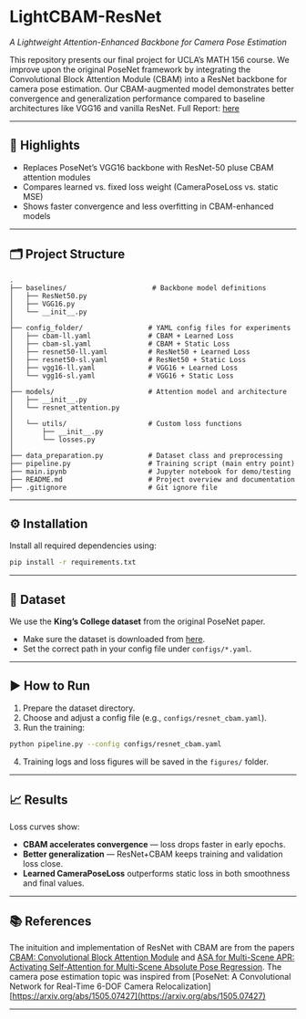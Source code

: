 # LightCBAM-ResNet  
*A Lightweight Attention-Enhanced Backbone for Camera Pose Estimation*

This repository presents our final project for UCLA’s MATH 156 course. We improve upon the original PoseNet framework by integrating the Convolutional Block Attention Module (CBAM) into a ResNet backbone for camera pose estimation. Our CBAM-augmented model demonstrates better convergence and generalization performance compared to baseline architectures like VGG16 and vanilla ResNet.
Full Report: [here](Math156_Final_Report.pdf)

---

## 🚀 Highlights

- Replaces PoseNet’s VGG16 backbone with ResNet-50 pluse CBAM attention modules 
- Compares learned vs. fixed loss weight (CameraPoseLoss vs. static MSE)  
- Shows faster convergence and less overfitting in CBAM-enhanced models  

---

## 🗂️ Project Structure
```
.
├── baselines/                     # Backbone model definitions
│   ├── ResNet50.py
│   ├── VGG16.py
│   └── __init__.py
│
├── config_folder/                # YAML config files for experiments
│   ├── cbam-ll.yaml              # CBAM + Learned Loss
│   ├── cbam-sl.yaml              # CBAM + Static Loss
│   ├── resnet50-ll.yaml          # ResNet50 + Learned Loss
│   ├── resnet50-sl.yaml          # ResNet50 + Static Loss
│   ├── vgg16-ll.yaml             # VGG16 + Learned Loss
│   └── vgg16-sl.yaml             # VGG16 + Static Loss
│
├── models/                       # Attention model and architecture
│   ├── __init__.py
│   └── resnet_attention.py
│
│   └── utils/                    # Custom loss functions
│       ├── __init__.py
│       └── losses.py
│
├── data_preparation.py           # Dataset class and preprocessing
├── pipeline.py                   # Training script (main entry point)
├── main.ipynb                    # Jupyter notebook for demo/testing
├── README.md                     # Project overview and documentation
├── .gitignore                    # Git ignore file
```

---

## ⚙️ Installation

Install all required dependencies using:

```bash
pip install -r requirements.txt
```

---

## 📂 Dataset

We use the **King’s College dataset** from the original PoseNet paper.

- Make sure the dataset is downloaded from [here](https://www.repository.cam.ac.uk/items/53788265-cb98-42ee-b85b-7a0cbc8eddb3).  
- Set the correct path in your config file under `configs/*.yaml`.

---

## ▶️ How to Run

1. Prepare the dataset directory.  
2. Choose and adjust a config file (e.g., `configs/resnet_cbam.yaml`).  
3. Run the training:

```bash
python pipeline.py --config configs/resnet_cbam.yaml
```

4. Training logs and loss figures will be saved in the `figures/` folder.

---

## 📈 Results

Loss curves show:

- **CBAM accelerates convergence** — loss drops faster in early epochs.  
- **Better generalization** — ResNet+CBAM keeps training and validation loss close.  
- **Learned CameraPoseLoss** outperforms static loss in both smoothness and final values.
---


## 📚 References
The inituition and implementation of ResNet with CBAM are from the papers [CBAM: Convolutional Block Attention Module](https://arxiv.org/abs/1807.06521) and [ASA for Multi-Scene APR: Activating Self-Attention for Multi-Scene Absolute Pose Regression](https://arxiv.org/abs/2411.01443).
The camera pose estimation topic was inspired from [PoseNet: A Convolutional Network for Real-Time 6-DOF Camera Relocalization][https://arxiv.org/abs/1505.07427](https://arxiv.org/abs/1505.07427)

---



